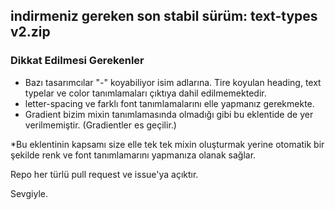 ## indirmeniz gereken son stabil sürüm: text-types v2.zip

### Dikkat Edilmesi Gerekenler
- Bazı tasarımcılar "-" koyabiliyor isim adlarına. Tire koyulan heading, text typelar ve color tanımlamaları çıktıya dahil edilmemektedir.
- letter-spacing ve farklı font tanımlamalarını elle yapmanız gerekmekte.
- Gradient bizim mixin tanımlamasında olmadığı gibi bu eklentide de yer verilmemiştir. (Gradientler es geçilir.)

*Bu eklentinin kapsamı size elle tek tek mixin oluşturmak yerine otomatik bir şekilde renk ve font tanımlamarını yapmanıza olanak sağlar.

Repo her türlü pull request ve issue'ya açıktır.

Sevgiyle.
